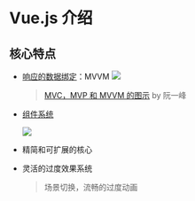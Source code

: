 # Vue.js 介绍

## 核心特点

* [响应的数据绑定][]：MVVM
  ![](http://vuejs.org.cn/images/mvvm.png)
  > [MVC，MVP 和 MVVM 的图示][] by 阮一峰

* [组件系统][]

   ![](http://vuejs.org.cn/images/components.png)

* 精简和可扩展的核心

* 灵活的过度效果系统

  > 场景切换，流畅的过度动画

[响应的数据绑定]: http://vuejs.org.cn/guide/overview.html#响应的数据绑定
[组件系统]: http://vuejs.org.cn/guide/overview.html#组件系统
[MVC，MVP 和 MVVM 的图示]: http://www.ruanyifeng.com/blog/2015/02/mvcmvp_mvvm.html